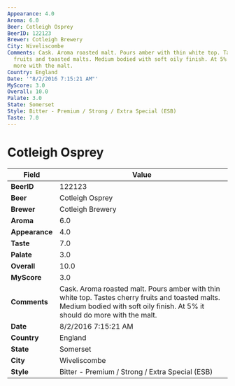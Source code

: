```yaml
---
Appearance: 4.0
Aroma: 6.0
Beer: Cotleigh Osprey
BeerID: 122123
Brewer: Cotleigh Brewery
City: Wiveliscombe
Comments: Cask. Aroma roasted malt. Pours amber with thin white top. Tastes cherry
  fruits and toasted malts. Medium bodied with soft oily finish. At 5% it should do
  more with the malt.
Country: England
Date: '"8/2/2016 7:15:21 AM"'
MyScore: 3.0
Overall: 10.0
Palate: 3.0
State: Somerset
Style: Bitter - Premium / Strong / Extra Special (ESB)
Taste: 7.0
---
```


# Cotleigh Osprey

| Field         | Value |
|---------------|-------|
| **BeerID** | 122123 |
| **Beer** | Cotleigh Osprey |
| **Brewer** | Cotleigh Brewery |
| **Aroma** | 6.0 |
| **Appearance** | 4.0 |
| **Taste** | 7.0 |
| **Palate** | 3.0 |
| **Overall** | 10.0 |
| **MyScore** | 3.0 |
| **Comments** | Cask. Aroma roasted malt. Pours amber with thin white top. Tastes cherry fruits and toasted malts. Medium bodied with soft oily finish. At 5% it should do more with the malt. |
| **Date** | 8/2/2016 7:15:21 AM |
| **Country** | England |
| **State** | Somerset |
| **City** | Wiveliscombe |
| **Style** | Bitter - Premium / Strong / Extra Special (ESB) |
